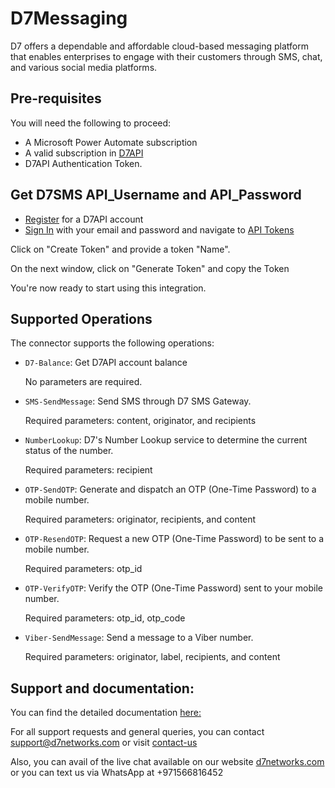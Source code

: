 # D7Messaging

D7 offers a dependable and affordable cloud-based messaging platform that enables enterprises to engage with their customers through SMS, chat, and various social media platforms.

## Pre-requisites
You will need the following to proceed:
* A Microsoft Power Automate subscription
* A valid subscription in [D7API](https://app.d7networks.com/)
* D7API Authentication Token. 

## Get D7SMS API_Username and API_Password
- [Register](https://app.d7networks.com/signup) for a D7API account 
- [Sign In](https://app.d7networks.com/signin) with your email and password and navigate to [API Tokens](https://app.d7networks.com/api-tokens)

Click on "Create Token" and provide a token "Name". 

On the next window, click on "Generate Token" and copy the Token

You're now ready to start using this integration.

## Supported Operations
The connector supports the following operations:
* `D7-Balance`: Get D7API account balance

	No parameters are required. 
* `SMS-SendMessage`: Send SMS through D7 SMS Gateway.

	Required parameters: content, originator, and recipients
* `NumberLookup`: D7's Number Lookup service to determine the current status of the number.

	Required parameters: recipient
* `OTP-SendOTP`: Generate and dispatch an OTP (One-Time Password) to a mobile number.

	Required parameters: originator, recipients, and content
* `OTP-ResendOTP`: Request a new OTP (One-Time Password) to be sent to a mobile number.

	Required parameters: otp_id
* `OTP-VerifyOTP`: Verify the OTP (One-Time Password) sent to your mobile number.

	Required parameters: otp_id, otp_code
* `Viber-SendMessage`: Send a message to a Viber number.

	Required parameters: originator, label, recipients, and content

## Support and documentation: 
You can find the detailed documentation [here:](https://d7networks.com/docs)

For all support requests and general queries, you can contact support@d7networks.com
or visit [contact-us](https://d7networks.com/contact/)

Also, you can avail of the live chat available on our website [d7networks.com](https://d7networks.com/) or you can text us via WhatsApp at +971566816452
